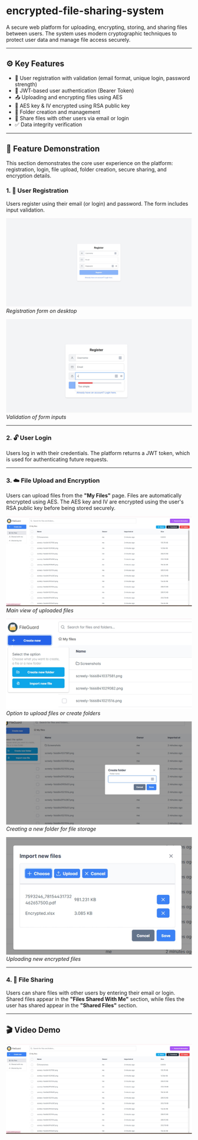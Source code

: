 # encrypted-file-sharing-system

A secure web platform for uploading, encrypting, storing, and sharing files between users. The system uses modern cryptographic techniques to protect user data and manage file access securely.

---

## ⚙️ Key Features

- 📝 User registration with validation (email format, unique login, password strength)
- 🔐 JWT-based user authentication (Bearer Token)
- 📤 Uploading and encrypting files using AES
- 🔑 AES key & IV encrypted using RSA public key
- 📁 Folder creation and management
- 👥 Share files with other users via email or login
- ✅ Data integrity verification

---

## 📸 Feature Demonstration

This section demonstrates the core user experience on the platform: registration, login, file upload, folder creation, secure sharing, and encryption details.

### 1. 🔐 User Registration

Users register using their email (or login) and password. The form includes input validation.

![Registration Form](./assets/images/registration-form.jpeg)  
*Registration form on desktop*

![Form Validation](./assets/images/registration-validation.jpeg)  
*Validation of form inputs*

---

### 2. 🔓 User Login

Users log in with their credentials. The platform returns a JWT token, which is used for authenticating future requests.

---

### 3. ☁️ File Upload and Encryption

Users can upload files from the **"My Files"** page. Files are automatically encrypted using AES. The AES key and IV are encrypted using the user's RSA public key before being stored securely.

![My Files Page](./assets/images/my-files.jpeg)  
*Main view of uploaded files*

![Upload or Create Folder](./assets/images/create-or-upload.jpeg)  
*Option to upload files or create folders*

![Creating Folder](./assets/images/create-folder.jpeg)  
*Creating a new folder for file storage*

![Uploading Files](./assets/images/upload-file.jpeg)  
*Uploading new encrypted files*

---

### 4. 🤝 File Sharing

Users can share files with other users by entering their email or login. Shared files appear in the **"Files Shared With Me"** section, while files the user has shared appear in the **"Shared Files"** section.

---

## 🎬 Video Demo

[![Watch the video](./assets/images/video-placeholder.jpeg)](https://example.com/demo-video)
